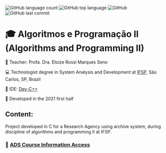 ![GitHub language count](https://img.shields.io/github/languages/count/rasmolina/research-agency)
![GitHub top language](https://img.shields.io/github/languages/top/rasmolina/research-agency)
![GitHub](https://img.shields.io/github/license/rasmolina/research-agency)
![GitHub last commit](https://img.shields.io/github/last-commit/rasmolina/research-agency)


# :mortar_board: Algoritmos e Programação II (Algorithms and Programming II)

:triangular_flag_on_post: Teacher: Profa. Dra. Eloize Rossi Marques Seno

:computer: Technologist degree in System Analysis and Development at [IFSP](https://www.ifsp.edu.br/), São Carlos, SP, Brazil

:triangular_ruler: IDE: [Dev-C++](https://sourceforge.net/projects/orwelldevcpp/)

:calendar: Developed in the 2021 first half

## Content:
Project developed in C for a Research Agency using archive system, during discipline of algorithms and programming II at IFSP.


### :link: [ADS Course Information Access](https://scl.ifsp.edu.br/index.php/cursos.html?id=116:ads&catid=61)

